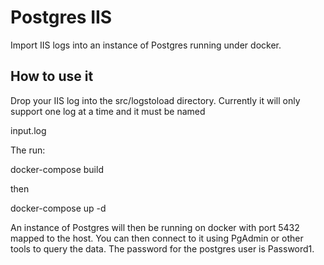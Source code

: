 # Postgres IIS

Import IIS logs into an instance of Postgres running under docker.

## How to use it 

Drop your IIS log into the src/logstoload directory. Currently it will only support one log at a time
and it must be named 

input.log

The run:

docker-compose build 

then

docker-compose up -d 

An instance of Postgres will then be running on docker with port 5432 mapped to the host.
You can then connect to it using PgAdmin or other tools to query the data. The password 
for the postgres user is Password1. 

